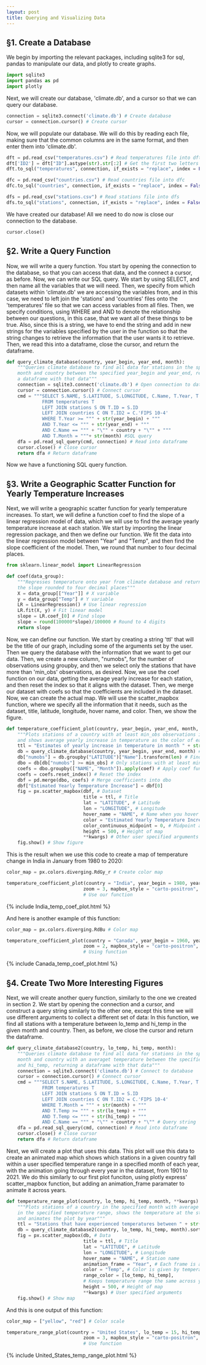 ```yaml
---
layout: post
title: Querying and Visualizing Data
---
```


## §1. Create a Database

We begin by importing the relevant packages, including sqlite3 for sql, pandas to manipulate our data, and plotly to create graphs.

```python
import sqlite3
import pandas as pd
import plotly
```

Next, we will create our database, 'climate.db', and a cursor so that we can query our database.

```python
connection = sqlite3.connect('climate.db') # Create database
cursor = connection.cursor() # Create cursor
```

Now, we will populate our database.  We will do this by reading each file, making sure that the common columns are in the same format, and then enter them into 'climate.db'.

```python
dft = pd.read_csv("temperatures.csv") # Read temperatures file into dft
dft['ID2'] = dft["ID"].astype(str).str[:2] # Get the first two letters as country ID
dft.to_sql("temperatures", connection, if_exists = "replace", index = False) # Enter dft into climate

dfc = pd.read_csv("countries.csv") # Read countries file into dfc
dfc.to_sql("countries", connection, if_exists = "replace", index = False) # Enter dfc into climate

dfs = pd.read_csv("stations.csv") # Read stations file into dfs
dfs.to_sql("stations", connection, if_exists = "replace", index = False) # Enter dfs into climate
```

We have created our database!  All we need to do now is close our connection to the database.

```python
cursor.close()
```

## §2. Write a Query Function

Now, we will write a query function.  You start by opening the connection to the database, so that you can access that data, and the connect a cursor, as before.  Now, we can write our SQL query.  We start by using SELECT, and then name all the variables that we will need.  Then, we specify from which datasets within 'climate.db' we are accessing the variables from, and in this case, we need to left join the 'stations' and 'countries' files onto the 'temperatures' file so that we can access variables from all files.  Then, we specify conditions, using WHERE and AND to denote the relationship between our questions, in this case, that we want all of these things to be true.  Also, since this is a string, we have to end the string and add in new strings for the variables specified by the user in the function so that the string changes to retrieve the information that the user wants it to retrieve.  Then, we read this into a dataframe, close the cursor, and return the dataframe.

```python
def query_climate_database(country, year_begin, year_end, month):
    """Queries climate database to find all data for stations in the specified
    month and country between the specified year_begin and year_end, returning
    a dataframe with that data"""
    connection = sqlite3.connect('climate.db') # Open connection to database
    cursor = connection.cursor() # Connect cursor
    cmd = """SELECT S.NAME, S.LATITUDE, S.LONGITUDE, C.Name, T.Year, T.Month, T.Temp
             FROM temperatures T
             LEFT JOIN stations S ON T.ID = S.ID
             LEFT JOIN countries C ON T.ID2 = C.'FIPS 10-4'
             WHERE T.Year >= """ + str(year_begin) + """ 
             AND T.Year <= """ + str(year_end) + """
             AND C.Name == """ + "\"" + country + "\"" + """
             AND T.Month = """+ str(month) #SQL query
    dfa = pd.read_sql_query(cmd, connection) # Read into dataframe
    cursor.close() # Close cursor
    return dfa # Return dataframe
```

Now we have a functioning SQL query function.

## §3. Write a Geographic Scatter Function for Yearly Temperature Increases

Next, we will write a geographic scatter function for yearly temperature increases.  To start, we will define a function coef to find the slope of a linear regression model of data, which we will use to find the average yearly temperature increase at each station.  We start by importing the linear regression package, and then we define our function.  We fit the data into the linear regression model between "Year" and "Temp", and then find the slope coefficient of the model.  Then, we round that number to four decimal places.

```python
from sklearn.linear_model import LinearRegression

def coef(data_group):
    """Regresses temperature onto year from climate database and returns
    the slope rounded to four decimal places"""
    X = data_group[["Year"]] # X variable
    y = data_group["Temp"] # Y variable
    LR = LinearRegression() # Use linear regression
    LR.fit(X, y) # Fit linear model
    slope = LR.coef_[0] # Find slope
    slope = round(100000*slope)/100000 # Round to 4 digits
    return slope
```

Now, we can define our function.  We start by creating a string 'ttl' that will be the title of our graph, including some of the arguments set by the user.  Then we query the database with the information that we want to get our data.  Then, we create a new column, "numobs", for the number of observations using groupby, and then we select only the stations that have more than 'min_obs' observations, as desired.  Now, we use the coef function on our data, getting the average yearly increase for each station, and then reset the index so that it aligns with the dataset.  Then, we merge our dataset with coefs so that the coefficients are included in the dataset.  Now, we can create the actual map.  We will use the scatter_mapbox function, where we specify all the information that it needs, such as the dataset, title, latitude, longitude, hover name, and color.  Then, we show the figure.

```python
def temperature_coefficient_plot(country, year_begin, year_end, month, min_obs, **kwargs):
    """Plots stations of a country with at least min_obs observations in the specified month,
    and shows average yearly increase in temperature as the color of each station"""
    ttl = "Estimates of yearly increase in temperature in month " + str(month) + " for stations in " + country + ", years " + str(year_begin) + " - " + str(year_end) # Title
    db = query_climate_database(country, year_begin, year_end, month) # Get required data from database
    db["numobs"] = db.groupby("LATITUDE")["Name"].transform(len) # Find number of observations
    dbo = db[db["numobs"] >= min_obs] # Only stations with at least min_obs observations
    coefs = dbo.groupby(["NAME", "Month"]).apply(coef) # Apply coef function to each group of station data
    coefs = coefs.reset_index() # Reset the index
    dbf = pd.merge(dbo, coefs) # Merge coefficients into dbo
    dbf["Estimated Yearly Temperature Increase"] = dbf[0]
    fig = px.scatter_mapbox(dbf, # Dataset
                            title = ttl, # Title
                            lat = "LATITUDE", # Latitude
                            lon = "LONGITUDE", # Longitude
                            hover_name = "NAME", # Name when you hover
                            color = "Estimated Yearly Temperature Increase", # Color of dots
                            color_continuous_midpoint = 0, # Midpoint at 0
                            height = 500, # Height of map
                            **kwargs) # Other user specified arguments
    fig.show() # Show figure
```

This is the result when we use this code to create a map of temperature change in India in January from 1980 to 2020:

```python
color_map = px.colors.diverging.RdGy_r # Create color map

temperature_coefficient_plot(country = "India", year_begin = 1980, year_end = 2020, month = 1, min_obs = 15,
                            zoom = 3, mapbox_style = "carto-positron", color_continuous_scale=color_map)
                            # Use our function
```
{% include India_temp_coef_plot.html %}

And here is another example of this function:

```python
color_map = px.colors.diverging.RdBu # Color map

temperature_coefficient_plot(country = "Canada", year_begin = 1960, year_end = 2000, month = 7, min_obs = 15,
                            zoom = 2, mapbox_style = "carto-positron", color_continuous_scale=color_map)
                            # Using function
```

{% include Canada_temp_coef_plot.html %}

## §4. Create Two More Interesting Figures

Next, we will create another query function, similarly to the one we created in section 2.  We start by opening the connection and a cursor, and construct a query string similarly to the other one, except this time we will use different arguments to collect a different set of data:  In this function, we find all stations with a temperature between lo_temp and hi_temp in the given month and country.  Then, as before, we close the cursor and return the dataframe.

```python
def query_climate_database2(country, lo_temp, hi_temp, month):
    """Queries climate database to find all data for stations in the specified
    month and country with an averaget temperature between the specified lo_temp
    and hi_temp, returning a dataframe with that data"""
    connection = sqlite3.connect('climate.db') # Connect to database
    cursor = connection.cursor() # Connect cursor
    cmd = """SELECT S.NAME, S.LATITUDE, S.LONGITUDE, C.Name, T.Year, T.Month, T.Temp
             FROM temperatures T
             LEFT JOIN stations S ON T.ID = S.ID
             LEFT JOIN countries C ON T.ID2 = C.'FIPS 10-4'
             WHERE T.Month = """ + str(month) + """
             AND T.Temp >= """ + str(lo_temp) + """ 
             AND T.Temp <= """ + str(hi_temp) + """
             AND C.Name == """ + "\"" + country + "\"" # Query string
    dfa = pd.read_sql_query(cmd, connection) # Read into dataframe 
    cursor.close() # Close cursor
    return dfa # Return dataframe
```

Next, we will create a plot that uses this data.  This plot will use this data to create an animated map which shows which stations in a given country fall within a user specified temperature range in a specified month of each year, with the animation going through every year in the dataset, from 1901 to 2021.  We do this similarly to our first plot funciton, using plotly express' scatter_mapbox function, but adding an animation_frame paramater to animate it across years.

```python
def temperature_range_plot(country, lo_temp, hi_temp, month, **kwargs):
    """Plots stations of a country in the specified month with average temperature
    in the specified temperature range, shows the temperature at the station by its color,
    and animates the plot by year"""
    ttl = "Stations that have experienced temperatures between " + str(lo_temp) + " and " + str(hi_temp) + " degrees Celsius in " + country + " in month " + str(month) # Title String
    db = query_climate_database2(country, lo_temp, hi_temp, month).sort_values("Year") # Get data
    fig = px.scatter_mapbox(db, # Data
                            title = ttl, # Title
                            lat = "LATITUDE", # Latitude
                            lon = "LONGITUDE", # Longitude
                            hover_name = "NAME", # Station name
                            animation_frame = "Year", # Each frame is a year
                            color = "Temp", # Color is given by temperature 
                            range_color = [lo_temp, hi_temp],
                            # Keeps temperature range the same across years
                            height = 500, # Height of map
                            **kwargs) # User specified arguments
    fig.show() # Show map
```

And this is one output of this function:

```python
color_map = ["yellow", "red"] # Color scale

temperature_range_plot(country = "United States", lo_temp = 15, hi_temp = 25, month = 4,
                            zoom = 3, mapbox_style = "carto-positron", color_continuous_scale=color_map)
                            # Use function
```

{% include United_States_temp_range_plot.html %}